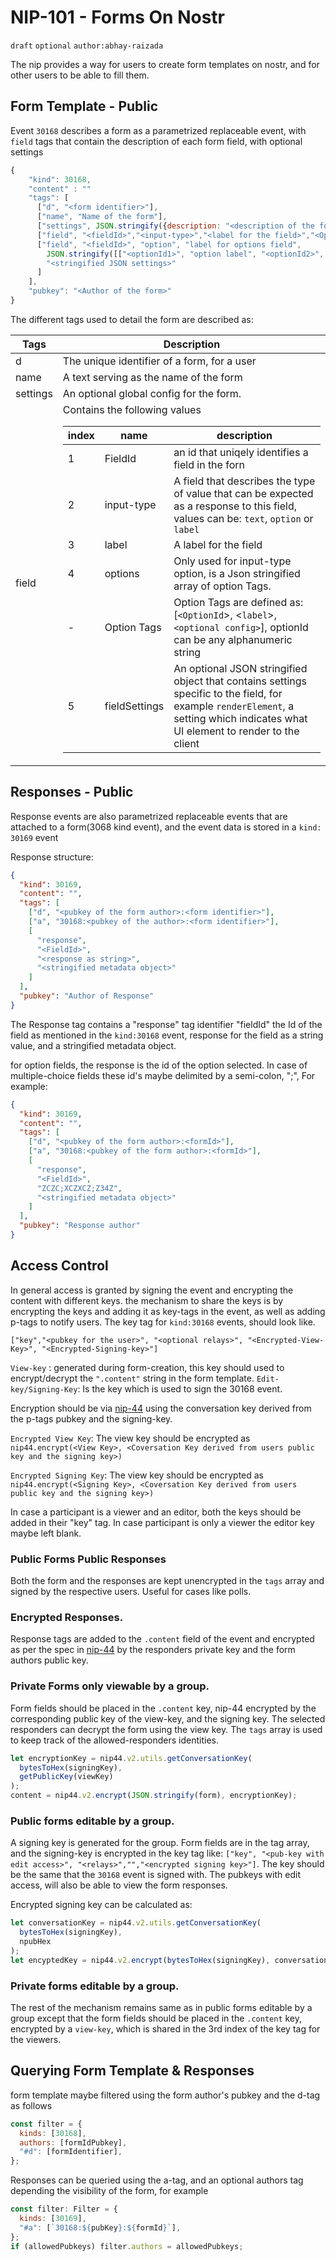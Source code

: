 # NIP-101 - Forms On Nostr

`draft` `optional` `author:abhay-raizada`

The nip provides a way for users to create form templates on nostr, and for other users to be able to fill them.

## Form Template - Public

Event `30168` describes a form as a parametrized replaceable event, with `field` tags that contain the description of each form field, with optional settings

```js
{
    "kind": 30168,
    "content" : ""
    "tags": [
      ["d", "<form identifier>"],
      ["name", "Name of the form"],
      ["settings", JSON.stringify({description: "<description of the form."})],
      ["field", "<fieldId>","<input-type>","<label for the field>","<Options (for option type)>", "<stringified JSON settings>"],
      ["field", "<fieldId>", "option", "label for options field",
        JSON.stringify([["<optionId1>", "option label", "<optionId2>", "option label"]]),
        "<stringified JSON settings>"
      ]
    ],
    "pubkey": "<Author of the form>"
}
```

The different tags used to detail the form are described as:

| Tags     | Description                                                                                                                                                                                                                                                                                                                                                                                                                                                                                                                                                                                                                                                                                                                                                                                                                                                                                                                                                                                |
| -------- | ------------------------------------------------------------------------------------------------------------------------------------------------------------------------------------------------------------------------------------------------------------------------------------------------------------------------------------------------------------------------------------------------------------------------------------------------------------------------------------------------------------------------------------------------------------------------------------------------------------------------------------------------------------------------------------------------------------------------------------------------------------------------------------------------------------------------------------------------------------------------------------------------------------------------------------------------------------------------------------------ |
| d        | The unique identifier of a form, for a user                                                                                                                                                                                                                                                                                                                                                                                                                                                                                                                                                                                                                                                                                                                                                                                                                                                                                                                                                |
| name     | A text serving as the name of the form                                                                                                                                                                                                                                                                                                                                                                                                                                                                                                                                                                                                                                                                                                                                                                                                                                                                                                                                                     |
| settings | An optional global config for the form.                                                                                                                                                                                                                                                                                                                                                                                                                                                                                                                                                                                                                                                                                                                                                                                                                                                                                                                                                    |
| field    | Contains the following values<table><tr><th>index</th><th>name</th><th>description</th></tr><tbody><tr><td>1</td><td>FieldId</td><td>an id that uniqely identifies a field in the forn</td></tr><tr><td>2</td><td>input-type</td><td>A field that describes the type of value that can be expected as a response to this field, values can be: `text`, `option` or `label`</td></tr><tr><td>3</td><td>label</td><td>A label for the field</td></tr><tr><td>4</td><td>options</td> <td>Only used for input-type option, is a Json stringified array of option Tags.</tr><tr></td><td> - </td> <td> Option Tags </td> <td>Option Tags are defined as: [`<OptionId`>, <`label`>, `<optional config>`], optionId can be any alphanumeric string </td> </tr><tr><td>5</td><td>fieldSettings</td><td>An optional JSON stringified object that contains settings specific to the field, for example `renderElement`, a setting which indicates what UI element to render to the client </td></tr> |

</tbody></table>

## Responses - Public

Response events are also parametrized replaceable events that are attached to a form(3068 kind event), and the event data is stored in a `kind: 30169` event

Response structure:

```json
{
  "kind": 30169,
  "content": "",
  "tags": [
    ["d", "<pubkey of the form author>:<form identifier>"],
    ["a", "30168:<pubkey of the author>:<form identifier>"],
    [
      "response",
      "<FieldId>",
      "<response as string>",
      "<stringified metadata object>"
    ]
  ],
  "pubkey": "Author of Response"
}
```

The Response tag contains a "response" tag identifier "fieldId" the Id of the field as mentioned in the `kind:30168` event, response for the field as a string value, and a stringified metadata object.

for option fields, the response is the id of the option selected. In case of multiple-choice fields these id's maybe delimited by a semi-colon, ";", For example:

```json
{
  "kind": 30169,
  "content": "",
  "tags": [
    ["d", "<pubkey of the form author>:<formId>"],
    ["a", "30168:<pubkey of the form author>:<formId>"],
    [
      "response",
      "<FieldId>",
      "ZCZC;XCZXCZ;Z34Z",
      "<stringified metadata object>"
    ]
  ],
  "pubkey": "Response author"
}
```

## Access Control

In general access is granted by signing the event and encrypting the content with different keys.
the mechanism to share the keys is by encrypting the keys and adding it as key-tags in the event, as well as adding p-tags to notify users.
The key tag for `kind:30168` events, should look like.

`["key","<pubkey for the user>", "<optional relays>", "<Encrypted-View-Key>", "<Encrypted-Signing-key>"]`

`View-key` : generated during form-creation, this key should used to encrypt/decrypt the `".content"` string in the form template.
`Edit-key/Signing-Key`: Is the key which is used to sign the 30168 event.

Encryption should be via [nip-44](./44.md) using the conversation key derived from the p-tags pubkey and the signing-key.

`Encrypted View Key`: The view key should be encrypted as `nip44.encrypt(<View Key>, <Coversation Key derived from users public key and the signing key>)`

`Encrypted Signing Key`: The view key should be encrypted as `nip44.encrypt(<Signing Key>, <Coversation Key derived from users public key and the signing key>)`

In case a participant is a viewer and an editor, both the keys should be added in their "key" tag.
In case participant is only a viewer the editor key maybe left blank.

### Public Forms Public Responses

Both the form and the responses are kept unencrypted in the `tags` array and signed by the respective users. Useful for cases like polls.

### Encrypted Responses.

Response tags are added to the `.content` field of the event and encrypted as per the spec in [nip-44](./44.md) by the responders private key and the form authors public key.

### Private Forms only viewable by a group.

Form fields should be placed in the `.content` key, nip-44 encrypted by the corresponding public key of the view-key, and the signing key. The selected responders can decrypt the form using the view key. The `tags` array is used to keep track of the allowed-responders identities.

```js
let encryptionKey = nip44.v2.utils.getConversationKey(
  bytesToHex(signingKey),
  getPublicKey(viewKey)
);
content = nip44.v2.encrypt(JSON.stringify(form), encryptionKey);
```

### Public forms editable by a group.

A signing key is generated for the group.
Form fields are in the tag array, and the signing-key is encrypted in the key tag like:
`["key", "<pub-key with edit access>", "<relays>","","<encrypted signing key>"]`.
The key should be the same that the `30168` event is signed with.
The pubkeys with edit access, will also be able to view the form responses.

Encrypted signing key can be calculated as:

```js
let conversationKey = nip44.v2.utils.getConversationKey(
  bytesToHex(signingKey),
  npubHex
);
let encyptedKey = nip44.v2.encrypt(bytesToHex(signingKey), conversationKey);
```

### Private forms editable by a group.

The rest of the mechanism remains same as in public forms editable by a group except that the
form fields should be placed in the `.content` key, encrypted by a `view-key`, which is shared in the 3rd index of the key tag for the viewers.

## Querying Form Template & Responses

form template maybe filtered using the form author's pubkey and the d-tag as follows

```js
const filter = {
  kinds: [30168],
  authors: [formIdPubkey],
  "#d": [formIdentifier],
};
```

Responses can be queried using the a-tag, and an optional authors tag depending the visibility of the form, for example

```js
const filter: Filter = {
  kinds: [30169],
  "#a": [`30168:${pubKey}:${formId}`],
};
if (allowedPubkeys) filter.authors = allowedPubkeys;
```
